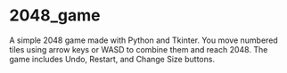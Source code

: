 # 2048_game
A simple 2048 game made with Python and Tkinter. You move numbered tiles using arrow keys or WASD to combine them and reach 2048. The game includes Undo, Restart, and Change Size buttons.
